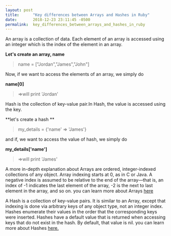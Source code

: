 ```yaml
---
layout: post
title:      "Key differences between Arrays and Hashes in Ruby"
date:       2018-12-23 23:11:45 -0500
permalink:  key_differences_between_arrays_and_hashes_in_ruby
---
```



An array is a collection of data. Each element of an array is accessed using an integer which is the index of the element in an array.

**Let's create an array, name**
> name = ["Jordan","James","John"]

Now, if we want to access the elements of an array, we simply do

**name[0]**
>=>will print 'Jordan'

Hash is the collection of key-value pair.In Hash, the value is accessed using the key.

**let's create a hash **

> my_details = {'name' => 'James'}

and if, we want to access the value of hash, we simply do

**my_details['name']**

> =>will print 'James'

A more in-depth explanation about Arrays are ordered, integer-indexed collections of any object. Array indexing starts at 0, as in C or Java. A negative index is assumed to be relative to the end of the array—that is, an index of -1 indicates the last element of the array, -2 is the next to last element in the array, and so on. you can learn more about Arrays [here](http://ruby-doc.org/core-2.5.3/Array.html)

A Hash is a collection of key-value pairs. It is similar to an Array, except that indexing is done via arbitrary keys of any object type, not an integer index. Hashes enumerate their values in the order that the corresponding keys were inserted. Hashes have a default value that is returned when accessing keys that do not exist in the hash. By default, that value is nil. you can learn more about Hashes [here.](http://ruby-doc.org/core-2.5.3/Hash.html)


